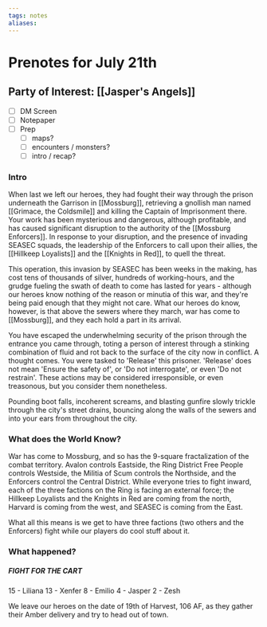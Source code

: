 ```yaml
---
tags: notes
aliases:
---
```


# Prenotes for July 21th
## Party of Interest: [[Jasper's Angels]]
- [ ] DM Screen
- [ ] Notepaper
- [ ] Prep
	- [ ] maps?
	- [ ] encounters / monsters?
	- [ ] intro / recap?

### Intro

When last we left our heroes, they had fought their way through the prison underneath the Garrison in [[Mossburg]], retrieving a gnollish man named [[Grimace, the Coldsmile]] and killing the Captain of Imprisonment there. Your work has been mysterious and dangerous, although profitable, and has caused significant disruption to the authority of the [[Mossburg Enforcers]]. In response to your disruption, and the presence of invading SEASEC squads, the leadership of the Enforcers to call upon their allies, the [[Hillkeep Loyalists]] and the [[Knights in Red]], to quell the threat. 

This operation, this invasion by SEASEC has been weeks in the making, has cost tens of thousands of silver, hundreds of working-hours, and the grudge fueling the swath of death to come has lasted for years - although our heroes know nothing of the reason or minutia of this war, and they're being paid enough that they might not care. What our heroes do know, however, is that above the sewers where they march, war has come to [[Mossburg]], and they each hold a part in its arrival.

You have escaped the underwhelming security of the prison through the entrance you came through, toting a person of interest through a stinking combination of fluid and rot back to the surface of the city now in conflict. A thought comes. You were tasked to 'Release' this prisoner. 'Release' does not mean 'Ensure the safety of', or 'Do not interrogate', or even 'Do not restrain'. These actions may be considered irresponsible, or even treasonous, but you consider them nonetheless.

Pounding boot falls, incoherent screams, and blasting gunfire slowly trickle through the city's street drains, bouncing along the walls of the sewers and into your ears from throughout the city.

### What does the World Know?

War has come to Mossburg, and so has the 9-square fractalization of the combat territory. Avalon controls Eastside, the Ring District Free People controls Westside, the Militia of Scum controls the Northside, and the Enforcers control the Central District. While everyone tries to fight inward, each of the three factions on the Ring is facing an external force; the Hillkeep Loyalists and the Knights in Red are coming from the north, Harvard is coming from the west, and SEASEC is coming from the East.

What all this means is we get to have three factions (two others and the Enforcers) fight while our players do cool stuff about it.

### What happened?

##### FIGHT FOR THE CART
15 - Liliana
13 - Xenfer
8 - Emilio
4 - Jasper
2 - Zesh

We leave our heroes on the date of 19th of Harvest, 106 AF, as they gather their Amber delivery and try to head out of town.
